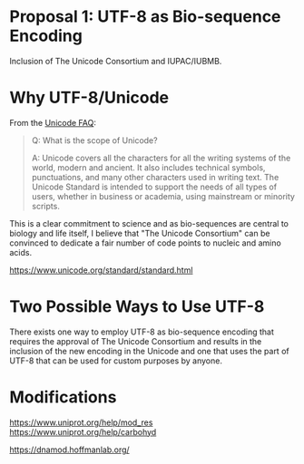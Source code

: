 # Proposal 1: UTF-8 as Bio-sequence Encoding

Inclusion of The Unicode Consortium and IUPAC/IUBMB.

# Why UTF-8/Unicode

From the [Unicode FAQ](http://www.unicode.org/faq/basic_q.html):

> Q: What is the scope of Unicode?
>
> A: Unicode covers all the characters for all the writing systems of the world, modern and ancient. It also includes technical symbols, punctuations, and many other characters used in writing text. The Unicode Standard is intended to support the needs of all types of users, whether in business or academia, using mainstream or minority scripts.

This is a clear commitment to science and as bio-sequences are central to biology
and life itself, I believe that "The Unicode Consortium" can be convinced to
dedicate a fair number of code points to nucleic and amino acids.

https://www.unicode.org/standard/standard.html


# Two Possible Ways to Use UTF-8

There exists one way to employ UTF-8 as bio-sequence encoding that requires the
approval of The Unicode Consortium and results in the inclusion of the new
encoding in the Unicode and one that uses the part of UTF-8 that can be
used for custom purposes by anyone.



# Modifications


https://www.uniprot.org/help/mod_res
https://www.uniprot.org/help/carbohyd

https://dnamod.hoffmanlab.org/
